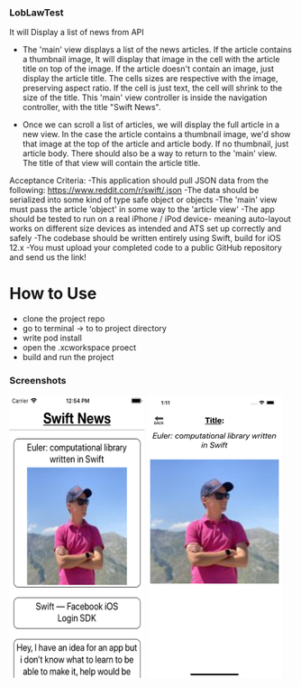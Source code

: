 ### LobLawTest

It will Display a list of news from API

- The 'main' view displays a list of the news articles. If the article contains a thumbnail image, It will display that image in the cell with the article title on top of the image. If the article doesn't contain an image, just display the article title. The cells sizes are respective with the image, preserving aspect ratio. If the cell is just text, the cell will shrink to the size of the title. This 'main' view controller is inside the navigation controller, with the title "Swift News".

- Once we can scroll a list of articles, we will display the full article in a new view. In the case the article contains a thumbnail image, we'd show that image at the top of the article and article body. If no thumbnail, just article body. There should also be a way to return to the 'main' view. The title of that view will contain the article title.

Acceptance Criteria:
-This application should pull JSON data from the following: https://www.reddit.com/r/swift/.json
-The data should be serialized into some kind of type safe object or objects
-The 'main' view must pass the article 'object' in some way to the 'article view'
-The app should be tested to run on a real iPhone / iPod device- meaning auto-layout works on different size devices as intended and ATS set up correctly and safely
-The codebase should be written entirely using Swift, build for iOS 12.x
-You must upload your completed code to a public GitHub repository and send us the link!


# How to Use

- clone the project repo
- go to terminal -> to to project directory 
- write pod install
- open the .xcworkspace proect
- build and run the project

### Screenshots
<img src="Screenshots/SimulatorScreenShot_1.png" width="240" height="500">
<img src="Screenshots/SimulatorScreenShot_2.png" width="240" height="500">
